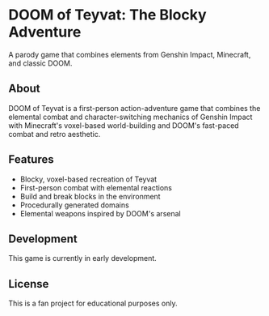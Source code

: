 # DOOM of Teyvat: The Blocky Adventure

A parody game that combines elements from Genshin Impact, Minecraft, and classic DOOM.

## About
DOOM of Teyvat is a first-person action-adventure game that combines the elemental combat and character-switching mechanics of Genshin Impact with Minecraft's voxel-based world-building and DOOM's fast-paced combat and retro aesthetic.

## Features
- Blocky, voxel-based recreation of Teyvat
- First-person combat with elemental reactions
- Build and break blocks in the environment
- Procedurally generated domains
- Elemental weapons inspired by DOOM's arsenal

## Development
This game is currently in early development.

## License
This is a fan project for educational purposes only.
